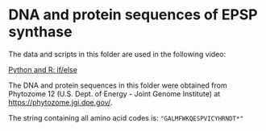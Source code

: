 # DNA and protein sequences of EPSP synthase

The data and scripts in this folder are used in the following video:

[Python and R: if/else](https://youtu.be/Gfhvj50NSsI)

The DNA and protein sequences in this folder were obtained from Phytozome 12
(U.S. Dept. of Energy - Joint Genome Institute) at https://phytozome.jgi.doe.gov/.

The string containing all amino acid codes is: `"GALMFWKQESPVICYHRNDT*"`
